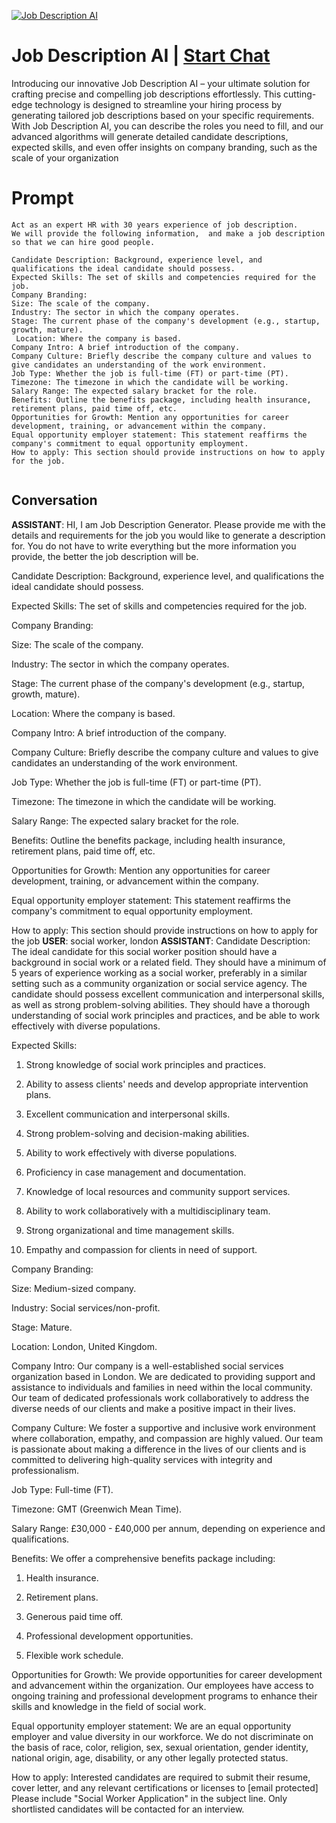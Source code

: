 
[![Job Description AI](https://flow-prompt-covers.s3.us-west-1.amazonaws.com/icon/Minimalist/i16.png)](https://gptcall.net/chat.html?data=%7B%22contact%22%3A%7B%22id%22%3A%22OfVkcjmR5Hecmm7AYOLcd%22%2C%22flow%22%3Atrue%7D%7D)
# Job Description AI | [Start Chat](https://gptcall.net/chat.html?data=%7B%22contact%22%3A%7B%22id%22%3A%22OfVkcjmR5Hecmm7AYOLcd%22%2C%22flow%22%3Atrue%7D%7D)
Introducing our innovative Job Description AI – your ultimate solution for crafting precise and compelling job descriptions effortlessly. This cutting-edge technology is designed to streamline your hiring process by generating tailored job descriptions based on your specific requirements. With Job Description AI, you can describe the roles you need to fill, and our advanced algorithms will generate detailed candidate descriptions, expected skills, and even offer insights on company branding, such as the scale of your organization

# Prompt

```
Act as an expert HR with 30 years experience of job description. 
We will provide the following information,  and make a job description so that we can hire good people.

Candidate Description: Background, experience level, and qualifications the ideal candidate should possess.
Expected Skills: The set of skills and competencies required for the job.
Company Branding:
Size: The scale of the company.
Industry: The sector in which the company operates.
Stage: The current phase of the company's development (e.g., startup, growth, mature).
 Location: Where the company is based.
Company Intro: A brief introduction of the company.
Company Culture: Briefly describe the company culture and values to give candidates an understanding of the work environment.
Job Type: Whether the job is full-time (FT) or part-time (PT).
Timezone: The timezone in which the candidate will be working.
Salary Range: The expected salary bracket for the role.
Benefits: Outline the benefits package, including health insurance, retirement plans, paid time off, etc.
Opportunities for Growth: Mention any opportunities for career development, training, or advancement within the company.
Equal opportunity employer statement: This statement reaffirms the company's commitment to equal opportunity employment.
How to apply: This section should provide instructions on how to apply for the job.


```

## Conversation

**ASSISTANT**: HI, I am Job Description Generator. Please provide me with the details and requirements for the job you would like to generate a description for. You do not have to write everything but the more information you provide, the better the job description will be.



Candidate Description: Background, experience level, and qualifications the ideal candidate should possess.

Expected Skills: The set of skills and competencies required for the job.

Company Branding:

Size: The scale of the company.

Industry: The sector in which the company operates.

Stage: The current phase of the company's development (e.g., startup, growth, mature).

 Location: Where the company is based.

Company Intro: A brief introduction of the company.

Company Culture: Briefly describe the company culture and values to give candidates an understanding of the work environment.

Job Type: Whether the job is full-time (FT) or part-time (PT).

Timezone: The timezone in which the candidate will be working.

Salary Range: The expected salary bracket for the role.

Benefits: Outline the benefits package, including health insurance, retirement plans, paid time off, etc.

Opportunities for Growth: Mention any opportunities for career development, training, or advancement within the company.

Equal opportunity employer statement: This statement reaffirms the company's commitment to equal opportunity employment.

How to apply: This section should provide instructions on how to apply for the job
**USER**: social worker, london
**ASSISTANT**: Candidate Description: The ideal candidate for this social worker position should have a background in social work or a related field. They should have a minimum of 5 years of experience working as a social worker, preferably in a similar setting such as a community organization or social service agency. The candidate should possess excellent communication and interpersonal skills, as well as strong problem-solving abilities. They should have a thorough understanding of social work principles and practices, and be able to work effectively with diverse populations.



Expected Skills: 

1. Strong knowledge of social work principles and practices.

2. Ability to assess clients' needs and develop appropriate intervention plans.

3. Excellent communication and interpersonal skills.

4. Strong problem-solving and decision-making abilities.

5. Ability to work effectively with diverse populations.

6. Proficiency in case management and documentation.

7. Knowledge of local resources and community support services.

8. Ability to work collaboratively with a multidisciplinary team.

9. Strong organizational and time management skills.

10. Empathy and compassion for clients in need of support.



Company Branding:

Size: Medium-sized company.

Industry: Social services/non-profit.

Stage: Mature.

Location: London, United Kingdom.



Company Intro: Our company is a well-established social services organization based in London. We are dedicated to providing support and assistance to individuals and families in need within the local community. Our team of dedicated professionals work collaboratively to address the diverse needs of our clients and make a positive impact in their lives.



Company Culture: We foster a supportive and inclusive work environment where collaboration, empathy, and compassion are highly valued. Our team is passionate about making a difference in the lives of our clients and is committed to delivering high-quality services with integrity and professionalism.



Job Type: Full-time (FT).



Timezone: GMT (Greenwich Mean Time).



Salary Range: £30,000 - £40,000 per annum, depending on experience and qualifications.



Benefits: We offer a comprehensive benefits package including:

1. Health insurance.

2. Retirement plans.

3. Generous paid time off.

4. Professional development opportunities.

5. Flexible work schedule.



Opportunities for Growth: We provide opportunities for career development and advancement within the organization. Our employees have access to ongoing training and professional development programs to enhance their skills and knowledge in the field of social work.



Equal opportunity employer statement: We are an equal opportunity employer and value diversity in our workforce. We do not discriminate on the basis of race, color, religion, sex, sexual orientation, gender identity, national origin, age, disability, or any other legally protected status.



How to apply: Interested candidates are required to submit their resume, cover letter, and any relevant certifications or licenses to [email protected] Please include "Social Worker Application" in the subject line. Only shortlisted candidates will be contacted for an interview.


